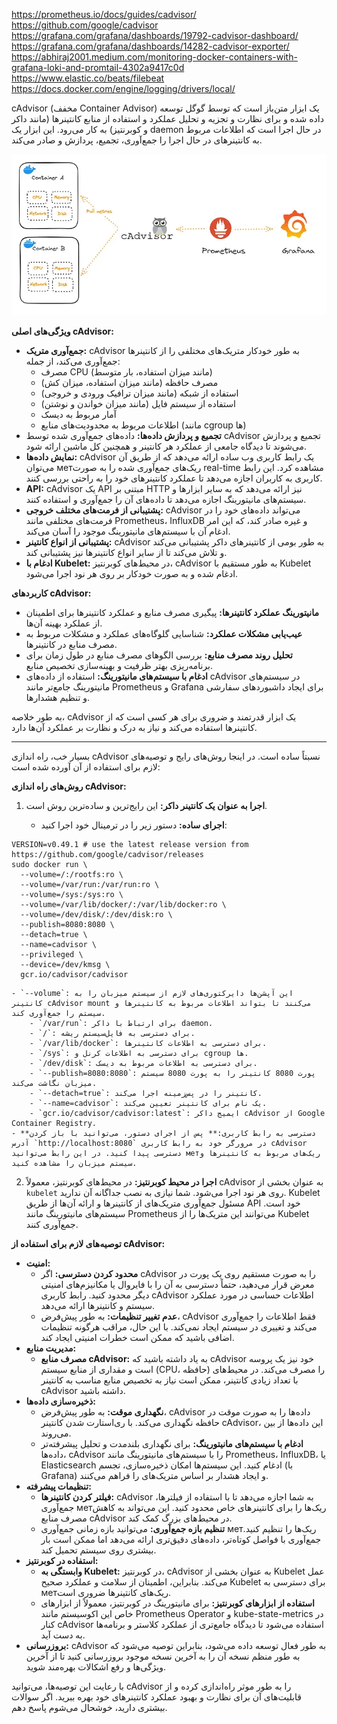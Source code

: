 
https://prometheus.io/docs/guides/cadvisor/
https://github.com/google/cadvisor
https://grafana.com/grafana/dashboards/19792-cadvisor-dashboard/
https://grafana.com/grafana/dashboards/14282-cadvisor-exporter/
https://abhiraj2001.medium.com/monitoring-docker-containers-with-grafana-loki-and-promtail-4302a9417c0d
https://www.elastic.co/beats/filebeat
https://docs.docker.com/engine/logging/drivers/local/

‏cAdvisor (مخفف Container Advisor) یک ابزار متن‌باز است که توسط گوگل توسعه داده شده و برای نظارت و تجزیه و تحلیل عملکرد و استفاده از منابع کانتینرها (مانند داکر و کوبرنتیز) به کار می‌رود. این ابزار یک daemon در حال اجرا است که اطلاعات مربوط به کانتینرهای در حال اجرا را جمع‌آوری، تجمیع، پردازش و صادر می‌کند.

![image](../../../../src/cadvisor.png)

**ویژگی‌های اصلی cAdvisor:**

- **جمع‌آوری متریک:** cAdvisor به طور خودکار متریک‌های مختلفی را از کانتینرها جمع‌آوری می‌کند، از جمله:
    - مصرف CPU (مانند میزان استفاده، بار متوسط)
    - مصرف حافظه (مانند میزان استفاده، میزان کش)
    - استفاده از شبکه (مانند میزان ترافیک ورودی و خروجی)
    - استفاده از سیستم فایل (مانند میزان خواندن و نوشتن)
    - آمار مربوط به دیسک
    - اطلاعات مربوط به محدودیت‌های منابع (مانند cgroup ها)
- **تجمیع و پردازش داده‌ها:** داده‌های جمع‌آوری شده توسط cAdvisor تجمیع و پردازش می‌شوند تا دیدگاه جامعی از عملکرد هر کانتینر و همچنین کل ماشین ارائه شود.
- **نمایش داده‌ها:** cAdvisor یک رابط کاربری وب ساده ارائه می‌دهد که از طریق آن می‌توان метریک‌های جمع‌آوری شده را به صورت real-time مشاهده کرد. این رابط کاربری به کاربران اجازه می‌دهد تا عملکرد کانتینرهای خود را به راحتی بررسی کنند.
- ‏**API:** cAdvisor یک API مبتنی بر HTTP نیز ارائه می‌دهد که به سایر ابزارها و سیستم‌های مانیتورینگ اجازه می‌دهد تا داده‌های آن را جمع‌آوری و استفاده کنند.
- **پشتیبانی از فرمت‌های مختلف خروجی:** cAdvisor می‌تواند داده‌های خود را در فرمت‌های مختلفی مانند Prometheus، InfluxDB و غیره صادر کند، که این امر ادغام آن با سیستم‌های مانیتورینگ موجود را آسان می‌کند.
- **پشتیبانی از انواع کانتینر:** cAdvisor به طور بومی از کانتینرهای داکر پشتیبانی می‌کند و تلاش می‌کند تا از سایر انواع کانتینرها نیز پشتیبانی کند.
- **ادغام با Kubelet:** در محیط‌های کوبرنتیز، cAdvisor به طور مستقیم با Kubelet ادغام شده و به صورت خودکار بر روی هر نود اجرا می‌شود.

**کاربردهای cAdvisor:**

- **مانیتورینگ عملکرد کانتینرها:** پیگیری مصرف منابع و عملکرد کانتینرها برای اطمینان از عملکرد بهینه آن‌ها.
- **عیب‌یابی مشکلات عملکرد:** شناسایی گلوگاه‌های عملکرد و مشکلات مربوط به مصرف منابع در کانتینرها.
- **تحلیل روند مصرف منابع:** بررسی الگوهای مصرف منابع در طول زمان برای برنامه‌ریزی بهتر ظرفیت و بهینه‌سازی تخصیص منابع.
- **ادغام با سیستم‌های مانیتورینگ:** استفاده از داده‌های cAdvisor در سیستم‌های مانیتورینگ جامع‌تر مانند Prometheus و Grafana برای ایجاد داشبوردهای سفارشی و تنظیم هشدارها.

به طور خلاصه، cAdvisor یک ابزار قدرتمند و ضروری برای هر کسی است که از کانتینرها استفاده می‌کند و نیاز به درک و نظارت بر عملکرد آن‌ها دارد.



---


بسیار خب، راه اندازی cAdvisor نسبتاً ساده است. در اینجا روش‌های رایج و توصیه‌های لازم برای استفاده از آن آورده شده است:

**روش‌های راه اندازی cAdvisor:**

1. **اجرا به عنوان یک کانتینر داکر:** این رایج‌ترین و ساده‌ترین روش است.
    
    - **اجرای ساده:** دستور زیر را در ترمینال خود اجرا کنید:
        
```
VERSION=v0.49.1 # use the latest release version from https://github.com/google/cadvisor/releases
sudo docker run \
  --volume=/:/rootfs:ro \
  --volume=/var/run:/var/run:ro \
  --volume=/sys:/sys:ro \
  --volume=/var/lib/docker/:/var/lib/docker:ro \
  --volume=/dev/disk/:/dev/disk:ro \
  --publish=8080:8080 \
  --detach=true \
  --name=cadvisor \
  --privileged \
  --device=/dev/kmsg \
  gcr.io/cadvisor/cadvisor
```


	- ‏`--volume`: این آپشن‌ها دایرکتوری‌های لازم از سیستم میزبان را به کانتینر cAdvisor mount می‌کنند تا بتواند اطلاعات مربوط به کانتینرها و سیستم را جمع‌آوری کند.
        - ‏`/var/run`: برای ارتباط با داکر daemon.
        - `/`: برای دسترسی به فایل‌سیستم ریشه.
        - ‏`/var/lib/docker`: برای دسترسی به اطلاعات کانتینرها.
        - ‏`/sys`: برای دسترسی به اطلاعات کرنل و cgroup ها.
        - ‏`/dev/disk`: برای دسترسی به اطلاعات مربوط به دیسک.
        - ‏`--publish=8080:8080`: پورت 8080 کانتینر را به پورت 8080 سیستم میزبان نگاشت می‌کند.
        - ‏`--detach=true`: کانتینر را در پس‌زمینه اجرا می‌کند.
        - ‏`--name=cadvisor`: یک نام برای کانتینر تعیین می‌کند.
        - ‏`gcr.io/cadvisor/cadvisor:latest`: ایمیج داکر cAdvisor از Google Container Registry.
    - **دسترسی به رابط کاربری:** پس از اجرای دستور، می‌توانید با باز کردن آدرس `http://localhost:8080` در مرورگر خود به رابط کاربری cAdvisor دسترسی پیدا کنید. در این رابط می‌توانید метریک‌های مربوط به کانتینرها و سیستم میزبان را مشاهده کنید.
        
2. **اجرا در محیط کوبرنتیز:** در محیط‌های کوبرنتیز، معمولاً cAdvisor به عنوان بخشی از `kubelet` روی هر نود اجرا می‌شود. شما نیازی به نصب جداگانه آن ندارید. Kubelet مسئول جمع‌آوری متریک‌های از کانتینرها و ارائه آن‌ها از طریق API خود است. سیستم‌های مانیتورینگ مانند Prometheus می‌توانند این متریک‌ها را از Kubelet جمع‌آوری کنند.
    

**توصیه‌های لازم برای استفاده از cAdvisor:**

- **امنیت:**
    - **محدود کردن دسترسی:** اگر cAdvisor را به صورت مستقیم روی یک پورت در معرض قرار می‌دهید، حتماً دسترسی به آن را با فایروال یا مکانیزم‌های امنیتی دیگر محدود کنید. رابط کاربری cAdvisor اطلاعات حساسی در مورد عملکرد سیستم و کانتینرها ارائه می‌دهد.
    - **عدم تغییر تنظیمات:** به طور پیش‌فرض، cAdvisor فقط اطلاعات را جمع‌آوری می‌کند و تغییری در سیستم ایجاد نمی‌کند. با این حال، مراقب هرگونه تنظیمات اضافی باشید که ممکن است خطرات امنیتی ایجاد کند.
- **مدیریت منابع:**
    - **مصرف منابع cAdvisor:** به یاد داشته باشید که cAdvisor خود نیز یک پروسه است و مقداری از منابع سیستم (CPU، حافظه) را مصرف می‌کند. در محیط‌های با تعداد زیادی کانتینر، ممکن است نیاز به تخصیص منابع مناسب به کانتینر cAdvisor داشته باشید.
- **ذخیره‌سازی داده‌ها:**
    - **نگهداری موقت:** به طور پیش‌فرض، cAdvisor داده‌ها را به صورت موقت در حافظه نگهداری می‌کند. با ری‌استارت شدن کانتینر cAdvisor، این داده‌ها از بین می‌روند.
    - **ادغام با سیستم‌های مانیتورینگ:** برای نگهداری بلندمدت و تحلیل پیشرفته‌تر داده‌ها، cAdvisor را با سیستم‌های مانیتورینگ مانند Prometheus، InfluxDB، یا Elasticsearch ادغام کنید. این سیستم‌ها امکان ذخیره‌سازی، تجسم (با Grafana) و ایجاد هشدار بر اساس متریک‌های را فراهم می‌کنند.
- **تنظیمات پیشرفته:**
    - **فیلتر کردن کانتینرها:** cAdvisor به شما اجازه می‌دهد تا با استفاده از فیلترها، جمع‌آوری метریک‌ها را برای کانتینرهای خاص محدود کنید. این می‌تواند به کاهش مصرف منابع cAdvisor در محیط‌های بزرگ کمک کند.
    - **تنظیم بازه جمع‌آوری:** می‌توانید بازه زمانی جمع‌آوری метریک‌ها را تنظیم کنید. جمع‌آوری با فواصل کوتاه‌تر، داده‌های دقیق‌تری ارائه می‌دهد اما ممکن است بار بیشتری روی سیستم تحمیل کند.
- **استفاده در کوبرنتیز:**
    - **وابستگی به Kubelet:** در کوبرنتیز، cAdvisor به عنوان بخشی از Kubelet عمل می‌کند. بنابراین، اطمینان از سلامت و عملکرد صحیح Kubelet برای دسترسی به метریک‌های کانتینرها ضروری است.
    - **استفاده از ابزارهای کوبرنتیز:** برای مانیتورینگ در کوبرنتیز، معمولاً از ابزارهای خاص این اکوسیستم مانند Prometheus Operator و kube-state-metrics در کنار cAdvisor استفاده می‌شود تا دیدگاه جامع‌تری از عملکرد کلاستر و برنامه‌ها به دست آید.
- **بروزرسانی:** cAdvisor به طور فعال توسعه داده می‌شود، بنابراین توصیه می‌شود که به طور منظم نسخه آن را به آخرین نسخه موجود بروزرسانی کنید تا از آخرین ویژگی‌ها و رفع اشکالات بهره‌مند شوید.

با رعایت این توصیه‌ها، می‌توانید cAdvisor را به طور موثر راه‌اندازی کرده و از قابلیت‌های آن برای نظارت و بهبود عملکرد کانتینرهای خود بهره ببرید. اگر سوالات بیشتری دارید، خوشحال می‌شوم پاسخ دهم.